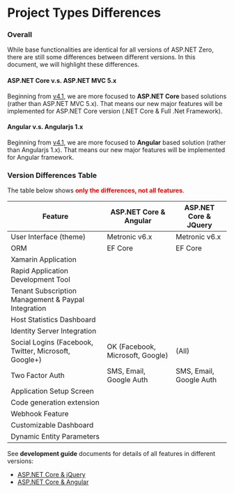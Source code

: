 <!DOCTYPE html PUBLIC "-//W3C//DTD XHTML 1.0 Transitional//EN" "http://www.w3.org/TR/xhtml1/DTD/xhtml1-transitional.dtd">
<html xmlns="http://www.w3.org/1999/xhtml">

<head>
<meta content="text/html; charset=utf-8" http-equiv="Content-Type" />
</head>
<body>

<h1>Project Types Differences</h1>
<h3 id="DocIntro">Overall</h3>
<p>While base functionalities are identical for all versions of ASP.NET Zero, 
there are still some differences between different versions. In this document, 
we will highlight these differences.</p>
<h4>ASP.NET Core v.s. ASP.NET MVC 5.x</h4>
<p>Beginning from <a href="https://docs.aspnetzero.com/en/common/latest/Change-Logs">v4.1</a>, we are more focused to
<strong>ASP.NET Core</strong> based solutions (rather than ASP.NET MVC 5.x). That means our new major 
features will be implemented for ASP.NET Core version (.NET Core &amp; Full .Net 
Framework).</p>
<h4>Angular v.s. Angularjs 1.x</h4>
<p>Beginning from <a href="https://docs.aspnetzero.com/en/common/latest/Change-Logs">v4.1</a>, we are more focused to 
<strong>Angular</strong> based solution (rather than Angularjs 1.x). That means our new major features will be implemented for 
Angular framework. </p>
<h3>Version Differences Table</h3>
<p>The table below shows <strong style="color: red">only the differences, not all features</strong>.</p>
<table class="table">
<thead>
<tr>
	<th>Feature</th>
	<th>ASP.NET Core &amp; Angular</th>
	<th>ASP.NET Core &amp; JQuery</th>
</tr>
</thead>
<tbody>
<tr>
	<td>User Interface (theme)</td>
	<td>Metronic v6.x</td>
	<td>Metronic v6.x</td>
</tr>
	<tr>
	<td>ORM</td>
	<td>EF Core</td>
	<td>EF Core</td>
	</tr>
<tr>
	<td>Xamarin Application</td>
	<td><i class="fa fa-check text-success"></i></td>
	<td><i class="fa fa-check text-success"></i></td>
</tr>
<tr>
	<td>Rapid Application Development Tool</td>
	<td><i class="fa fa-check text-success"></i></td>
	<td><i class="fa fa-check text-success"></i></td>
</tr>
<tr>
	<td style="height: 37px">Tenant Subscription Management &amp; Paypal Integration</td>
	<td style="height: 37px"><i class="fa fa-check text-success"></i></td>
	<td style="height: 37px"><i class="fa fa-check text-success"></i></td>
</tr>
<tr>
	<td>Host Statistics Dashboard</td>
	<td><i class="fa fa-check text-success"></i></td>
	<td><i class="fa fa-check text-success"></i></td>
</tr>
<tr>
	<td>Identity Server Integration</td>
	<td><i class="fa fa-check text-success"></i></td>
	<td><i class="fa fa-check text-success"></i></td>
</tr>
<tr>
	<td>Social Logins (Facebook, Twitter, Microsoft, Google+)</td>
	<td>OK (Facebook, Microsoft, Google)</td>
	<td><i class="fa fa-check text-success"></i> (All)</td>
</tr>
<tr>
	<td>Two Factor Auth</td>
	<td>SMS, Email, Google Auth</td>
	<td>SMS, Email, Google Auth</td>
</tr>
<tr>
	<td>Application Setup Screen</td>
	<td><i class="fa fa-check text-success"></i></td>
	<td><i class="fa fa-check text-success"></i></td>
</tr>
<tr>
	<td>Code generation extension</td>
	<td><i class="fa fa-check text-success"></i></td>
	<td><i class="fa fa-check text-success"></i></td>
</tr>
<tr>
	<td>Webhook Feature</td>
	<td><i class="fa fa-check text-success"></i></td>
	<td><i class="fa fa-check text-success"></i></td>
</tr>
<tr>
	<td>Customizable Dashboard</td>
	<td><i class="fa fa-check text-success"></i></td>
	<td><i class="fa fa-check text-success"></i></td>
</tr>
<tr>
	<td>Dynamic Entity Parameters</td>
	<td><i class="fa fa-check text-success"></i></td>
	<td><i class="fa fa-check text-success"></i></td>
</tr> 
</tbody>
</table>

<p>See <strong>development guide</strong> documents for details of all features 
in different versions:</p>
<ul>
	<li><a href="https://docs.aspnetzero.com/en/aspnet-core-mvc/latest/Features-Mvc-Core">ASP.NET Core &amp; jQuery</a></li>
	<li><a href="https://docs.aspnetzero.com/en/aspnet-core-angular/latest/Features-Angular">ASP.NET Core &amp; Angular</a></li>
</ul>
</body>

</html>